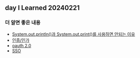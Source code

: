day I Learned 20240221
---

### 더 알면 좋은 내용

- [System.out.println()과 System.out.print()를 사용하면 안되는 이유](../../java/system.out.print()_println().md)
- [인증/인가](../../tech/인증_인가.md)
- [oauth 2.0](../../tech/oauth2.0.md)
- [SSO]((../../tech/sso.md))



